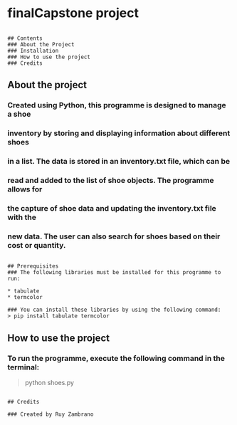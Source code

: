 # finalCapstone project

~~~~~~~~~~~~~~~~~~~~~~~~~~~~~~~~~~~~~~~~~~~~~~~~~~~~~~~~

## Contents
### About the Project
### Installation
### How to use the project
### Credits

~~~~~~~~~~~~~~~~~~~~~~~~~~~~~~~~~~~~~~~~~~~~~~~~~~~~~~~~

## About the project

### Created using Python, this programme is designed to manage a shoe 
### inventory by storing and displaying information about different shoes 
### in a list. The data is stored in an inventory.txt file, which can be 
### read and added to the list of shoe objects. The programme allows for 
### the capture of shoe data and updating the inventory.txt file with the 
### new data. The user can also search for shoes based on their cost or quantity.

~~~~~~~~~~~~~~~~~~~~~~~~~~~~~~~~~~~~~~~~~~~~~~~~~~~~~~~~

## Prerequisites
### The following libraries must be installed for this programme to run:

* tabulate
* termcolor

### You can install these libraries by using the following command:
> pip install tabulate termcolor

~~~~~~~~~~~~~~~~~~~~~~~~~~~~~~~~~~~~~~~~~~~~~~~~~~~~~~~~

## How to use the project

### To run the programme, execute the following command in the terminal:
> python shoes.py

~~~~~~~~~~~~~~~~~~~~~~~~~~~~~~~~~~~~~~~~~~~~~~~~~~~~~~~~

## Credits

### Created by Ruy Zambrano

~~~~~~~~~~~~~~~~~~~~~~~~~~~~~~~~~~~~~~~~~~~~~~~~~~~~~~~~
